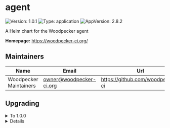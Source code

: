 # agent

![Version: 1.0.1](https://img.shields.io/badge/Version-1.0.1-informational?style=flat-square) ![Type: application](https://img.shields.io/badge/Type-application-informational?style=flat-square) ![AppVersion: 2.8.2](https://img.shields.io/badge/AppVersion-2.8.2-informational?style=flat-square)

A Helm chart for the Woodpecker agent

**Homepage:** <https://woodpecker-ci.org/>

## Maintainers

| Name                   | Email                     | Url                                |
| ---------------------- | ------------------------- | ---------------------------------- |
| Woodpecker Maintainers | <owner@woodpecker-ci.org> | <https://github.com/woodpecker-ci> |

## Upgrading

<details>

<summary>To 1.0.0</summary>

- If you have injected/defined the env var `WOODPECKER_AGENT_SECRET` manually, you need to decide whether you want to continue doing so (if yes, set `mapAgentSecret: false`) or if you want to make use of the new `mapAgentSecret: true` option (new default). This option maps an existing k8s secret in the same namespace into the statefulset.

</details>

<details>

## Values

### NetworkPolicy

| Key                            | Type   | Default                                                                                                                                      | Description                                                                       |
| ------------------------------ | ------ | -------------------------------------------------------------------------------------------------------------------------------------------- | --------------------------------------------------------------------------------- |
| networkPolicy.egress.apiserver | object | `{"ports":[{"port":6443,"protocol":"TCP"}],"to":[{"ipBlock":{"cidr":"10.43.0.1/32"}}]}`                                                      | rule to access Kubernetes APIServer                                               |
| networkPolicy.egress.dns       | list   | `[{"namespaceSelector":{"matchLabels":{"kubernetes.io/metadata.name":"kube-system"}},"podSelector":{"matchLabels":{"k8s-app":"kube-dns"}}}]` | rule to access DNS                                                                |
| networkPolicy.egress.enabled   | bool   | `true`                                                                                                                                       | activate egress no networkpolicy                                                  |
| networkPolicy.egress.extra     | list   | `[]`                                                                                                                                         | rule to access additional PS: you should not use (the job it-self are other pods) |
| networkPolicy.egress.server    | object | `{"ports":[{"port":9000,"protocol":"TCP"}],"to":[{"podSelector":{"matchLabels":{"app.kubernetes.io/name":"server"}}}]}`                      | rule to access woodpecker-agent                                                   |
| networkPolicy.enabled          | bool   | `false`                                                                                                                                      | deploy networkpolicy                                                              |
| networkPolicy.ingress.http     | list   | `[]`                                                                                                                                         | allow to http ports normaly not needed                                            |

### Other Values

| Key                                         | Type   | Default                                | Description                                                                                                                                                                                                                                                                                                                              |
| ------------------------------------------- | ------ | -------------------------------------- | ---------------------------------------------------------------------------------------------------------------------------------------------------------------------------------------------------------------------------------------------------------------------------------------------------------------------------------------- |
| affinity                                    | object | `{}`                                   | Specifies the affinity                                                                                                                                                                                                                                                                                                                   |
| args                                        | list   | `[]`                                   | Defines a custom args to start the container                                                                                                                                                                                                                                                                                             |
| command                                     | list   | `[]`                                   | Defines a custom command to start the container                                                                                                                                                                                                                                                                                          |
| dnsConfig                                   | object | `{}`                                   | Overrides the default DNS configuration                                                                                                                                                                                                                                                                                                  |
| env.WOODPECKER_BACKEND                      | string | `"kubernetes"`                         |                                                                                                                                                                                                                                                                                                                                          |
| env.WOODPECKER_BACKEND_K8S_NAMESPACE        | string | `"woodpecker"`                         |                                                                                                                                                                                                                                                                                                                                          |
| env.WOODPECKER_BACKEND_K8S_POD_ANNOTATIONS  | string | `""`                                   |                                                                                                                                                                                                                                                                                                                                          |
| env.WOODPECKER_BACKEND_K8S_POD_LABELS       | string | `""`                                   |                                                                                                                                                                                                                                                                                                                                          |
| env.WOODPECKER_BACKEND_K8S_STORAGE_CLASS    | string | `""`                                   |                                                                                                                                                                                                                                                                                                                                          |
| env.WOODPECKER_BACKEND_K8S_STORAGE_RWX      | bool   | `true`                                 |                                                                                                                                                                                                                                                                                                                                          |
| env.WOODPECKER_BACKEND_K8S_VOLUME_SIZE      | string | `"10G"`                                |                                                                                                                                                                                                                                                                                                                                          |
| env.WOODPECKER_CONNECT_RETRY_COUNT          | string | `"1"`                                  |                                                                                                                                                                                                                                                                                                                                          |
| env.WOODPECKER_SERVER                       | string | `"woodpecker-server:9000"`             | Add the environment variables for the agent component                                                                                                                                                                                                                                                                                    |
| extraSecretNamesForEnvFrom                  | list   | `[]`                                   | Add extra secret that is contains environment variables                                                                                                                                                                                                                                                                                  |
| extraVolumeMounts                           | list   | `[]`                                   | Additional volumes that will be attached to the agent container                                                                                                                                                                                                                                                                          |
| extraVolumes                                | list   | `[]`                                   | Additional volumes that can be mounted in containers                                                                                                                                                                                                                                                                                     |
| fullnameOverride                            | string | `""`                                   | Overrides the full name of the chart of the agent component                                                                                                                                                                                                                                                                              |
| image.pullPolicy                            | string | `"IfNotPresent"`                       | The pull policy for the image                                                                                                                                                                                                                                                                                                            |
| image.registry                              | string | `"docker.io"`                          | The image registry                                                                                                                                                                                                                                                                                                                       |
| image.repository                            | string | `"woodpeckerci/woodpecker-agent"`      | The image repository                                                                                                                                                                                                                                                                                                                     |
| image.tag                                   | string | `""`                                   | Overrides the image tag whose default is the chart appVersion.                                                                                                                                                                                                                                                                           |
| imagePullSecrets                            | list   | `[]`                                   | The image pull secrets                                                                                                                                                                                                                                                                                                                   |
| initContainers                              | list   | `[]`                                   | Add additional init containers to the pod (evaluated as a template)                                                                                                                                                                                                                                                                      |
| mapAgentSecret                              | bool   | `true`                                 |                                                                                                                                                                                                                                                                                                                                          |
| nameOverride                                | string | `""`                                   | Overrides the name of the chart of the agent component                                                                                                                                                                                                                                                                                   |
| nodeSelector                                | object | `{}`                                   | Specifies the labels of the nodes that the agent component must be running                                                                                                                                                                                                                                                               |
| persistence.accessModes                     | list   | `["ReadWriteOnce"]`                    | Defines the access mode of the persistent volume                                                                                                                                                                                                                                                                                         |
| persistence.enabled                         | bool   | `true`                                 | Enable the creation of the persistent volume                                                                                                                                                                                                                                                                                             |
| persistence.existingClaim                   | string | `nil`                                  | Defines an existing claim to use                                                                                                                                                                                                                                                                                                         |
| persistence.mountPath                       | string | `"/etc/woodpecker"`                    | Defines the path where the volume should be mounted                                                                                                                                                                                                                                                                                      |
| persistence.size                            | string | `"1Gi"`                                | Defines the size of the persistent volume                                                                                                                                                                                                                                                                                                |
| persistence.storageClass                    | string | `""`                                   | Defines the storageClass of the persistent volume                                                                                                                                                                                                                                                                                        |
| podAnnotations                              | object | `{}`                                   | Add pod annotations for the agent component                                                                                                                                                                                                                                                                                              |
| podSecurityContext                          | object | `{}`                                   | Add pod security context                                                                                                                                                                                                                                                                                                                 |
| replicaCount                                | int    | `2`                                    | The number of replicas for the deployment                                                                                                                                                                                                                                                                                                |
| resources                                   | object | `{}`                                   | Specifies the resources for the agent component                                                                                                                                                                                                                                                                                          |
| secrets                                     | list   | `[]`                                   | Create an agent secret                                                                                                                                                                                                                                                                                                                   |
| securityContext                             | object | `{"runAsGroup":1000,"runAsUser":1000}` | Add security context                                                                                                                                                                                                                                                                                                                     |
| serviceAccount.annotations                  | object | `{}`                                   | Annotations to add to the service account                                                                                                                                                                                                                                                                                                |
| serviceAccount.create                       | bool   | `true`                                 | Specifies whether a service account should be created (also see RBAC subsection)                                                                                                                                                                                                                                                         |
| serviceAccount.name                         | string | `""`                                   | The name of the service account to use. If not set and create is true, a name is generated using the fullname template                                                                                                                                                                                                                   |
| serviceAccount.rbac.create                  | bool   | `true`                                 | If your cluster has RBAC enabled and you're using the Kubernetes agent- backend you'll need this. (this is true for almost all production clusters) only change this if you have a non CNCF compliant cluster, missing the RBAC endpoints the Role and RoleBinding are only created if serviceAccount.create is also true                |
| serviceAccount.rbac.role.annotations        | object | `{}`                                   |                                                                                                                                                                                                                                                                                                                                          |
| serviceAccount.rbac.role.labels             | object | `{}`                                   |                                                                                                                                                                                                                                                                                                                                          |
| serviceAccount.rbac.roleBinding.annotations | object | `{}`                                   |                                                                                                                                                                                                                                                                                                                                          |
| serviceAccount.rbac.roleBinding.labels      | object | `{}`                                   |                                                                                                                                                                                                                                                                                                                                          |
| tolerations                                 | list   | `[]`                                   | Specifies the tolerations                                                                                                                                                                                                                                                                                                                |
| topologySpreadConstraints                   | list   | `[]`                                   | Using topology spread constraints, you can ensure that there is at least one agent pod for each topology zone, e.g. one per arch for multi-architecture clusters or one for each region for geographically distributed cloud-hosted clusters. Ref: <https://kubernetes.io/docs/concepts/workloads/pods/pod-topology-spread-constraints/> |
